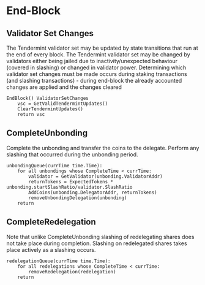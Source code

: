 # End-Block 

## Validator Set Changes

The Tendermint validator set may be updated by state transitions that run at
the end of every block. The Tendermint validator set may be changed by
validators either being jailed due to inactivity/unexpected behaviour (covered
in slashing) or changed in validator power. Determining which validator set
changes must be made occurs during staking transactions (and slashing
transactions) - during end-block the already accounted changes are applied and
the changes cleared

```golang
EndBlock() ValidatorSetChanges
    vsc = GetValidTendermintUpdates()
    ClearTendermintUpdates()
    return vsc
```


## CompleteUnbonding

Complete the unbonding and transfer the coins to the delegate. Perform any
slashing that occurred during the unbonding period.

```golang
unbondingQueue(currTime time.Time):
    for all unbondings whose CompleteTime < currTime:
        validator = GetValidator(unbonding.ValidatorAddr)
        returnTokens = ExpectedTokens * unbonding.startSlashRatio/validator.SlashRatio
        AddCoins(unbonding.DelegatorAddr, returnTokens)
        removeUnbondingDelegation(unbonding)
    return
```



## CompleteRedelegation

Note that unlike CompleteUnbonding slashing of redelegating shares does not
take place during completion. Slashing on redelegated shares takes place
actively as a slashing occurs.

```golang
redelegationQueue(currTime time.Time):
    for all redelegations whose CompleteTime < currTime:
        removeRedelegation(redelegation)
    return
```